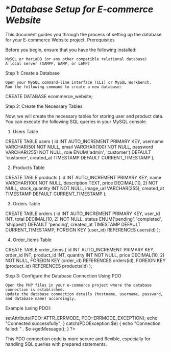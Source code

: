 # **Database Setup for E-commerce Website*

This document guides you through the process of setting up the database for your E-commerce Website project.
Prerequisites

Before you begin, ensure that you have the following installed:

    MySQL or MariaDB (or any other compatible relational database)
    A local server (XAMPP, WAMP, or LAMP)

Step 1: Create a Database

    Open your MySQL command-line interface (CLI) or MySQL Workbench.
    Run the following command to create a new database:

CREATE DATABASE ecommerce_website;

Step 2: Create the Necessary Tables

Now, we will create the necessary tables for storing user and product data. You can execute the following SQL queries in your MySQL console.
1. Users Table

CREATE TABLE users (
    id INT AUTO_INCREMENT PRIMARY KEY,
    username VARCHAR(50) NOT NULL,
    email VARCHAR(100) NOT NULL,
    password VARCHAR(255) NOT NULL,
    role ENUM('admin', 'customer') DEFAULT 'customer',
    created_at TIMESTAMP DEFAULT CURRENT_TIMESTAMP
);

2. Products Table

CREATE TABLE products (
    id INT AUTO_INCREMENT PRIMARY KEY,
    name VARCHAR(100) NOT NULL,
    description TEXT,
    price DECIMAL(10, 2) NOT NULL,
    stock_quantity INT NOT NULL,
    image_url VARCHAR(255),
    created_at TIMESTAMP DEFAULT CURRENT_TIMESTAMP
);

3. Orders Table

CREATE TABLE orders (
    id INT AUTO_INCREMENT PRIMARY KEY,
    user_id INT,
    total DECIMAL(10, 2) NOT NULL,
    status ENUM('pending', 'completed', 'shipped') DEFAULT 'pending',
    created_at TIMESTAMP DEFAULT CURRENT_TIMESTAMP,
    FOREIGN KEY (user_id) REFERENCES users(id)
);

4. Order_Items Table

CREATE TABLE order_items (
    id INT AUTO_INCREMENT PRIMARY KEY,
    order_id INT,
    product_id INT,
    quantity INT NOT NULL,
    price DECIMAL(10, 2) NOT NULL,
    FOREIGN KEY (order_id) REFERENCES orders(id),
    FOREIGN KEY (product_id) REFERENCES products(id)
);

Step 3: Configure the Database Connection Using PDO

    Open the PHP files in your e-commerce project where the database connection is established.
    Update the database connection details (hostname, username, password, and database name) accordingly.

Example (using PDO):

<?php
$host = 'localhost';  // Database server
$dbname = 'ecommerce_website'; // Database name
$user = 'root';       // Database username
$password = '';       // Database password

try {
    $conn = new PDO("mysql:host=$host;dbname=$dbname", $user, $password);
    // Set the PDO error mode to exception
    $conn->setAttribute(PDO::ATTR_ERRMODE, PDO::ERRMODE_EXCEPTION);
    echo "Connected successfully"; 
}
catch(PDOException $e) {
    echo "Connection failed: " . $e->getMessage();
}
?>

This PDO connection code is more secure and flexible, especially for handling SQL queries with prepared statements.
